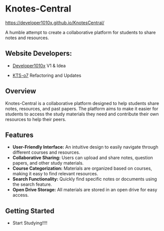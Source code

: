 # Knotes-Central
https://developer1010x.github.io/KnotesCentral/

A humble attempt to create a collaborative platform for students to share notes and resources.

## Website Developers:

- [Developer1010x](https://developer1010x.github.io/PORTFOLIO/) V1 & Idea

- [KTS-o7](https://kts-o7.github.io) Refactoring and Updates

## Overview

Knotes-Central is a collaborative platform designed to help students share notes, resources, and past papers. The platform aims to make it easier for students to access the study materials they need and contribute their own resources to help their peers.

## Features

- **User-Friendly Interface:** An intuitive design to easily navigate through different courses and resources.
- **Collaborative Sharing:** Users can upload and share notes, question papers, and other study materials.
- **Course Categorization:** Materials are organized based on courses, making it easy to find relevant resources.
- **Search Functionality:** Quickly find specific notes or documents using the search feature.
- **Open Drive Storage:** All materials are stored in an open drive for easy access.

## Getting Started
- Start Studying!!!!
